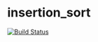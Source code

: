 # insertion_sort

[![Build Status](https://travis-ci.org/yanaxgrishkova/insertion_sort.svg?branch=master)](https://travis-ci.org/yanaxgrishkova/insertion_sort)
